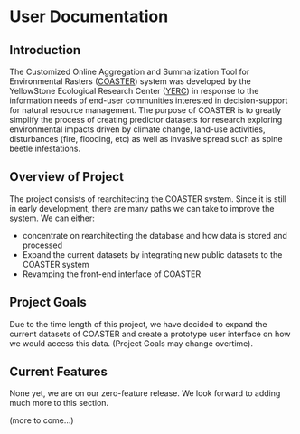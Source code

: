 # User Documentation

## Introduction
The Customized Online Aggregation and Summarization Tool for Environmental Rasters (<a href="https://www.scirp.org/journal/paperinformation.aspx?paperid=26321">COASTER</a>) system was developed by the YellowStone Ecological Research Center (<a href="https://www.yellowstoneresearch.org/">YERC</a>) in response to the information needs of end-user communities interested in decision-support for natural resource management. The purpose of COASTER is to greatly simplify the process of creating predictor datasets for research exploring environmental impacts driven by climate change, land-use activities, disturbances (fire, flooding, etc) as well as invasive spread such as spine beetle infestations.

## Overview of Project
The project consists of rearchitecting the COASTER system. Since it is still in early development, there are many paths we can take to improve the system. We can either: 
* concentrate on rearchitecting the database and how data is stored and processed
* Expand the current datasets by integrating new public datasets to the COASTER system
* Revamping the front-end interface of COASTER

## Project Goals
Due to the time length of this project, we have decided to expand the current datasets of COASTER and create a prototype user interface on how we would access this data. (Project Goals may change overtime). 

## Current Features
None yet, we are on our zero-feature release. We look forward to adding much more to this section.

(more to come...)